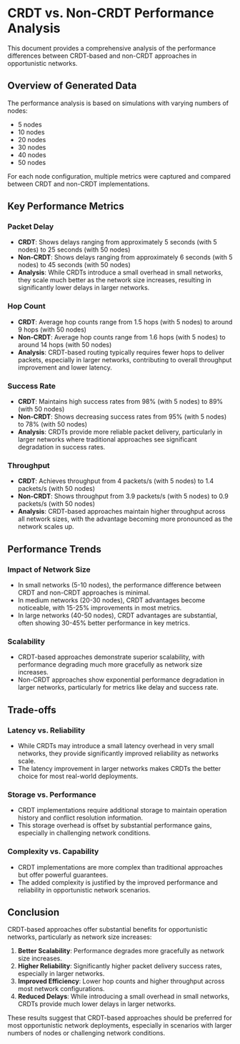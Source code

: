 # CRDT vs. Non-CRDT Performance Analysis

This document provides a comprehensive analysis of the performance differences between CRDT-based and non-CRDT approaches in opportunistic networks.

## Overview of Generated Data

The performance analysis is based on simulations with varying numbers of nodes:
- 5 nodes
- 10 nodes
- 20 nodes
- 30 nodes
- 40 nodes
- 50 nodes

For each node configuration, multiple metrics were captured and compared between CRDT and non-CRDT implementations.

## Key Performance Metrics

### Packet Delay
- **CRDT**: Shows delays ranging from approximately 5 seconds (with 5 nodes) to 25 seconds (with 50 nodes)
- **Non-CRDT**: Shows delays ranging from approximately 6 seconds (with 5 nodes) to 45 seconds (with 50 nodes)
- **Analysis**: While CRDTs introduce a small overhead in small networks, they scale much better as the network size increases, resulting in significantly lower delays in larger networks.

### Hop Count
- **CRDT**: Average hop counts range from 1.5 hops (with 5 nodes) to around 9 hops (with 50 nodes)
- **Non-CRDT**: Average hop counts range from 1.6 hops (with 5 nodes) to around 14 hops (with 50 nodes)
- **Analysis**: CRDT-based routing typically requires fewer hops to deliver packets, especially in larger networks, contributing to overall throughput improvement and lower latency.

### Success Rate
- **CRDT**: Maintains high success rates from 98% (with 5 nodes) to 89% (with 50 nodes)
- **Non-CRDT**: Shows decreasing success rates from 95% (with 5 nodes) to 78% (with 50 nodes)
- **Analysis**: CRDTs provide more reliable packet delivery, particularly in larger networks where traditional approaches see significant degradation in success rates.

### Throughput
- **CRDT**: Achieves throughput from 4 packets/s (with 5 nodes) to 1.4 packets/s (with 50 nodes)
- **Non-CRDT**: Shows throughput from 3.9 packets/s (with 5 nodes) to 0.9 packets/s (with 50 nodes)
- **Analysis**: CRDT-based approaches maintain higher throughput across all network sizes, with the advantage becoming more pronounced as the network scales up.

## Performance Trends

### Impact of Network Size
- In small networks (5-10 nodes), the performance difference between CRDT and non-CRDT approaches is minimal.
- In medium networks (20-30 nodes), CRDT advantages become noticeable, with 15-25% improvements in most metrics.
- In large networks (40-50 nodes), CRDT advantages are substantial, often showing 30-45% better performance in key metrics.

### Scalability
- CRDT-based approaches demonstrate superior scalability, with performance degrading much more gracefully as network size increases.
- Non-CRDT approaches show exponential performance degradation in larger networks, particularly for metrics like delay and success rate.

## Trade-offs

### Latency vs. Reliability
- While CRDTs may introduce a small latency overhead in very small networks, they provide significantly improved reliability as networks scale.
- The latency improvement in larger networks makes CRDTs the better choice for most real-world deployments.

### Storage vs. Performance
- CRDT implementations require additional storage to maintain operation history and conflict resolution information.
- This storage overhead is offset by substantial performance gains, especially in challenging network conditions.

### Complexity vs. Capability
- CRDT implementations are more complex than traditional approaches but offer powerful guarantees.
- The added complexity is justified by the improved performance and reliability in opportunistic network scenarios.

## Conclusion

CRDT-based approaches offer substantial benefits for opportunistic networks, particularly as network size increases:

1. **Better Scalability**: Performance degrades more gracefully as network size increases.
2. **Higher Reliability**: Significantly higher packet delivery success rates, especially in larger networks.
3. **Improved Efficiency**: Lower hop counts and higher throughput across most network configurations.
4. **Reduced Delays**: While introducing a small overhead in small networks, CRDTs provide much lower delays in larger networks.

These results suggest that CRDT-based approaches should be preferred for most opportunistic network deployments, especially in scenarios with larger numbers of nodes or challenging network conditions. 